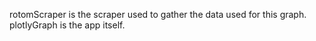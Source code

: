 rotomScraper is the scraper used to gather the data used for this graph. plotlyGraph is the app itself.

